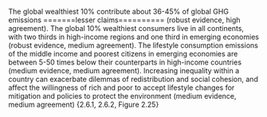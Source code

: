 The global wealthiest 10% contribute about 36-45% of global GHG emissions 
=======lesser claims==========
(robust evidence, high agreement). The global 10% wealthiest consumers live in all continents, with two thirds in high-income regions and one third in emerging economies (robust evidence, medium agreement). The lifestyle consumption emissions of the middle income and poorest citizens in emerging economies are between 5-50 times below their counterparts in high-income countries (medium evidence, medium agreement). Increasing inequality within a country can exacerbate dilemmas of redistribution and social cohesion, and affect the willingness of rich and poor to accept lifestyle changes for mitigation and policies to protect the environment (medium evidence, medium agreement) {2.6.1, 2.6.2, Figure 2.25}